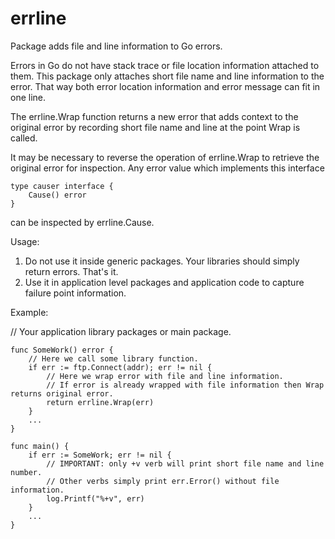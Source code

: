 # errline

Package adds file and line information to Go errors.

Errors in Go do not have stack trace or file location information attached to them.
This package only attaches short file name and line information to the error.
That way both error location information and error message can fit in one line.

The errline.Wrap function returns a new error that adds context to the original
error by recording short file name and line at the point Wrap is called.

It may be necessary to reverse the operation of errline.Wrap to retrieve the original error
for inspection. Any error value which implements this interface

```
type causer interface {
    Cause() error
}
```

can be inspected by errline.Cause.

Usage:

1. Do not use it inside generic packages. Your libraries should simply return errors. That's it.
2. Use it in application level packages and application code to capture failure point information.

Example:

// Your application library packages or main package.

```
func SomeWork() error {
	// Here we call some library function.
	if err := ftp.Connect(addr); err != nil {
		// Here we wrap error with file and line information.
		// If error is already wrapped with file information then Wrap returns original error.
		return errline.Wrap(err)		
	}
	...
}

func main() {
	if err := SomeWork; err != nil {
		// IMPORTANT: only +v verb will print short file name and line number.
		// Other verbs simply print err.Error() without file information.
		log.Printf("%+v", err)  
	}
	...
}

```

